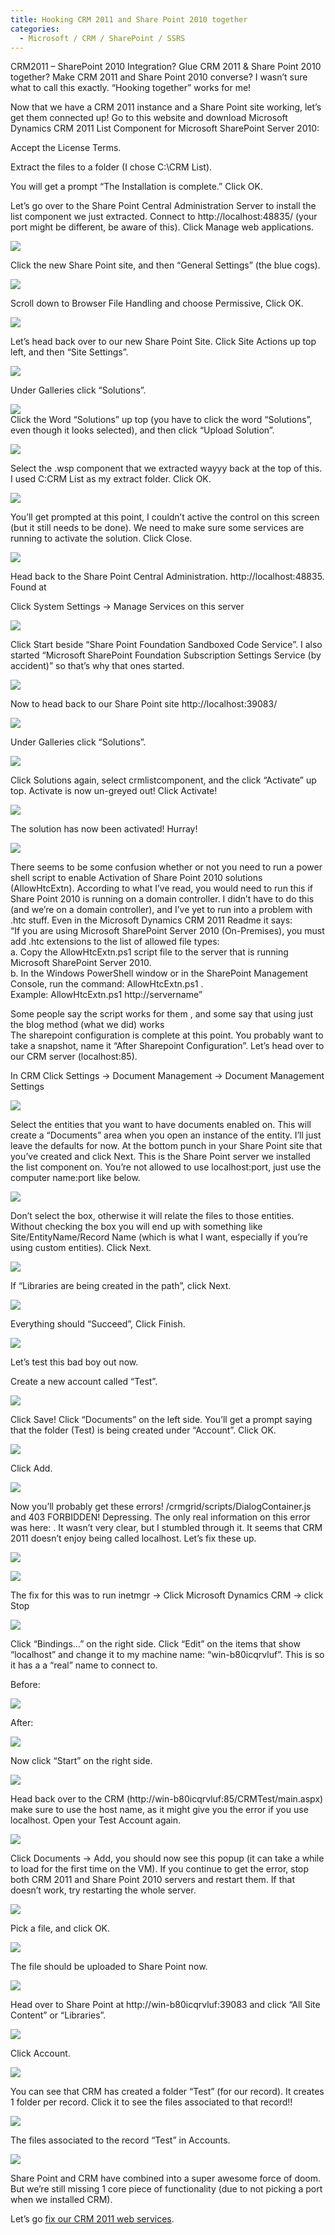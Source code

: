 ```yaml
---
title: Hooking CRM 2011 and Share Point 2010 together
categories:
  - Microsoft / CRM / SharePoint / SSRS
---
```



CRM2011 – SharePoint 2010 Integration? Glue CRM 2011 & Share Point 2010 together? Make CRM 2011 and Share Point 2010 converse? I wasn’t sure what to call this exactly. “Hooking together” works for me!

Now that we have a CRM 2011 instance and a Share Point site working, let’s get them connected up! Go to this website and download Microsoft Dynamics CRM 2011 List Component for Microsoft SharePoint Server 2010:



Accept the License Terms.

Extract the files to a folder (I chose C:\CRM List).

You will get a prompt “The Installation is complete.” Click OK.

Let’s go over to the Share Point Central Administration Server to install the list component we just extracted. Connect to http://localhost:48835/ (your port might be different, be aware of this). Click Manage web applications.

![][2]

 [2]: /assets/img/old/CRM_Sharepoint_Glue_Manage_Web_App_1.png

Click the new Share Point site, and then “General Settings” (the blue cogs).

![][3] 

 [3]: /assets/img/old/CRM_Sharepoint_Glue_Manage_General_Settings_2.png

Scroll down to Browser File Handling and choose Permissive, Click OK.

![][4]

 [4]: /assets/img/old/CRM_Sharepoint_Glue_Permissive_3.png

Let’s head back over to our new Share Point Site. Click Site Actions up top left, and then “Site Settings”.

![][5]

 [5]: /assets/img/old/CRM_Sharepoint_Glue_Site_Settings_4.png

Under Galleries click “Solutions”.

![][6]  
Click the Word “Solutions” up top (you have to click the word “Solutions”, even though it looks selected), and then click “Upload Solution”.

 [6]: /assets/img/old/CRM_Sharepoint_Glue_Solutions_5.png

![][7] 

 [7]: /assets/img/old/CRM_Sharepoint_Glue_Upload_Solution_6.png

Select the .wsp component that we extracted wayyy back at the top of this. I used C:CRM List as my extract folder. Click OK.

![][8]

 [8]: /assets/img/old/CRM_Sharepoint_Glue_Pick_Component_7.png

You’ll get prompted at this point, I couldn’t active the control on this screen (but it still needs to be done). We need to make sure some services are running to activate the solution. Click Close.

![][9]

 [9]: /assets/img/old/CRM_Sharepoint_Glue_Activate_Solution_8.png

Head back to the Share Point Central Administration. http://localhost:48835.  
Found at 

Click System Settings -> Manage Services on this server

![][10]

 [10]: /assets/img/old/CRM_Sharepoint_Glue_Manage_Services_9.png

Click Start beside “Share Point Foundation Sandboxed Code Service”. I also started “Microsoft SharePoint Foundation Subscription Settings Service (by accident)” so that’s why that ones started.

![][11]

 [11]: /assets/img/old/CRM_Sharepoint_Glue_Start_Service_10.png

Now to head back to our Share Point site http://localhost:39083/

![][12]

 [12]: /assets/img/old/CRM_Sharepoint_Glue_Site_Settings_11.png

Under Galleries click “Solutions”.

![][13]

 [13]: /assets/img/old/CRM_Sharepoint_Glue_Solutions_12.png

Click Solutions again, select crmlistcomponent, and the click “Activate” up top. Activate is now un-greyed out! Click Activate!

![][14]

 [14]: /assets/img/old/CRM_Sharepoint_Glue_Real_Activation_13.png

The solution has now been activated! Hurray!

![][15]

 [15]: /assets/img/old/CRM_Sharepoint_Glue_View_Activated_14.png

There seems to be some confusion whether or not you need to run a power shell script to enable Activation of Share Point 2010 solutions (AllowHtcExtn). According to what I’ve read, you would need to run this if Share Point 2010 is running on a domain controller. I didn’t have to do this (and we’re on a domain controller), and I’ve yet to run into a problem with .htc stuff. Even in the Microsoft Dynamics CRM 2011 Readme  it says:  
“If you are using Microsoft SharePoint Server 2010 (On-Premises), you must add .htc extensions to the list of allowed file types:  
a. Copy the AllowHtcExtn.ps1 script file to the server that is running Microsoft SharePoint Server 2010.  
b. In the Windows PowerShell window or in the SharePoint Management Console, run the command: AllowHtcExtn.ps1 .  
Example: AllowHtcExtn.ps1 http://servername”

Some people say the script works for them , and some say that using just the blog method (what we did) works   
The sharepoint configuration is complete at this point. You probably want to take a snapshot, name it “After Sharepoint Configuration”. Let’s head over to our CRM server (localhost:85).

In CRM Click Settings -> Document Management -> Document Management Settings

![][16]

 [16]: /assets/img/old/CRM_Sharepoint_Glue_Doc_Man_Settings_15.png

Select the entities that you want to have documents enabled on. This will create a “Documents” area when you open an instance of the entity. I’ll just leave the defaults for now. At the bottom punch in your Share Point site that you’ve created and click Next. This is the Share Point server we installed the list component on. You’re not allowed to use localhost:port, just use the computer name:port like below.

![][17]

 [17]: /assets/img/old/CRM_Sharepoint_Glue_Doc_Man_Settings_Entity_16.png

Don’t select the box, otherwise it will relate the files to those entities. Without checking the box you will end up with something like Site/EntityName/Record Name (which is what I want, especially if you’re using custom entities). Click Next.

![][18]

 [18]: /assets/img/old/CRM_Sharepoint_Glue_Doc_Man_Settings_Folder_17.png

If “Libraries are being created in the path”, click Next.

![][19]

 [19]: /assets/img/old/CRM_Sharepoint_Glue_Doc_Man_Settings_Warn_18.png

Everything should “Succeed”, Click Finish.

![][20]

 [20]: /assets/img/old/CRM_Sharepoint_Glue_Doc_Man_Settings_Succeeded_19.png

Let’s test this bad boy out now. 

Create a new account called “Test”.

![][21]

 [21]: /assets/img/old/CRM_Sharepoint_Glue_Test_Record_20.png

Click Save! Click “Documents” on the left side. You’ll get a prompt saying that the folder (Test) is being created under “Account”. Click OK.

![][22]

 [22]: /assets/img/old/CRM_Sharepoint_Glue_Folder_Loc_21.png

Click Add.

![][23]

 [23]: /assets/img/old/CRM_Sharepoint_Glue_Add_Doc_22.png

Now you’ll probably get these errors! /crmgrid/scripts/DialogContainer.js and 403 FORBIDDEN! Depressing. The only real information on this error was here:  . It wasn’t very clear, but I stumbled through it. It seems that CRM 2011 doesn’t enjoy being called localhost. Let’s fix these up.

![][24]

 [24]: /assets/img/old/CRM_Sharepoint_Glue_Forbidden_24.png

![][25]

 [25]: /assets/img/old/CRM_Sharepoint_Glue_DialogContainer_23.png

The fix for this was to run inetmgr -> Click Microsoft Dynamics CRM -> click Stop

![][26]

 [26]: /assets/img/old/CRM_Sharepoint_Glue_Stop_CRM_25.png

Click “Bindings…” on the right side. Click “Edit” on the items that show “localhost” and change it to my machine name: “win-b80icqrvluf”. This is so it has a a “real” name to connect to.

Before:

![][27]

 [27]: /assets/img/old/CRM_Sharepoint_Glue_Binding_Change_1_26.png

After:

![][28]

 [28]: /assets/img/old/CRM_Sharepoint_Glue_Binding_Change_2_27.png

Now click “Start” on the right side.

![][29]

 [29]: /assets/img/old/CRM_Sharepoint_Glue_Start_CRM_28.png

Head back over to the CRM (http://win-b80icqrvluf:85/CRMTest/main.aspx) make sure to use the host name, as it might give you the error if you use localhost. Open your Test Account again.

![][30]

 [30]: /assets/img/old/CRM_Sharepoint_Glue_View_Test_29.png

Click Documents -> Add, you should now see this popup (it can take a while to load for the first time on the VM). If you continue to get the error, stop both CRM 2011 and Share Point 2010 servers and restart them. If that doesn’t work, try restarting the whole server.

![][31]

 [31]: /assets/img/old/CRM_Sharepoint_Glue_Upload_30.png

Pick a file, and click OK.

![][32]

 [32]: /assets/img/old/CRM_Sharepoint_Glue_Upload_File_31.png

The file should be uploaded to Share Point now.

![][33]

 [33]: /assets/img/old/CRM_Sharepoint_Glue_View_In_CRM_32.png

Head over to Share Point at http://win-b80icqrvluf:39083 and click “All Site Content” or “Libraries”.

![][34]

 [34]: /assets/img/old/CRM_Sharepoint_Glue_All_Site_Content_33.png

Click Account.

![][35]

 [35]: /assets/img/old/CRM_Sharepoint_Glue_Open_Account_34.png

You can see that CRM has created a folder “Test” (for our record). It creates 1 folder per record. Click it to see the files associated to that record!!

![][36]

 [36]: /assets/img/old/CRM_Sharepoint_Glue_Open_Test_35.png

The files associated to the record “Test” in Accounts.

![][37]

 [37]: /assets/img/old/CRM_Sharepoint_Glue_View_In_SP_36.png

Share Point and CRM have combined into a super awesome force of doom. But we’re still missing 1 core piece of functionality (due to not picking a port when we installed CRM).

Let’s go [fix our CRM 2011 web services][38].

 [38]: http://www.ryanonrails.com/2011/02/25/changing-crm-2011-web-services-port-via-deployment-manager/